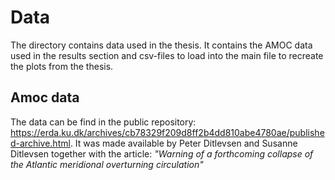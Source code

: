 # Data
The directory contains data used in the thesis. It contains the AMOC data
used in the results section and csv-files to load into the main file to
recreate the plots from the thesis.

## Amoc data
The data can be find in the public repository: https://erda.ku.dk/archives/cb78329f209d8ff2b4dd810abe4780ae/published-archive.html.
It was made available by Peter Ditlevsen and Susanne Ditlevsen together with the article:
*"Warning of a forthcoming collapse of the Atlantic meridional overturning circulation"*
